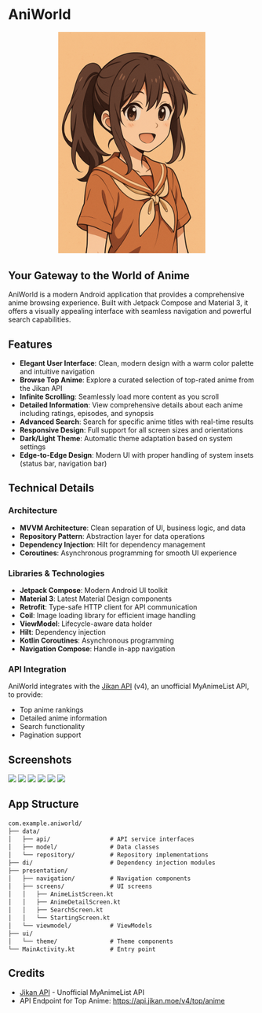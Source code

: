 # AniWorld

<p align="center">
  <img src="app/src/main/res/drawable/firstimage.png" width="300" alt="AniWorld Banner">
</p>

## Your Gateway to the World of Anime

AniWorld is a modern Android application that provides a comprehensive anime browsing experience. Built with Jetpack Compose and Material 3, it offers a visually appealing interface with seamless navigation and powerful search capabilities.

## Features

- **Elegant User Interface**: Clean, modern design with a warm color palette and intuitive navigation
- **Browse Top Anime**: Explore a curated selection of top-rated anime from the Jikan API
- **Infinite Scrolling**: Seamlessly load more content as you scroll
- **Detailed Information**: View comprehensive details about each anime including ratings, episodes, and synopsis
- **Advanced Search**: Search for specific anime titles with real-time results
- **Responsive Design**: Full support for all screen sizes and orientations
- **Dark/Light Theme**: Automatic theme adaptation based on system settings
- **Edge-to-Edge Design**: Modern UI with proper handling of system insets (status bar, navigation bar)

## Technical Details

### Architecture

- **MVVM Architecture**: Clean separation of UI, business logic, and data
- **Repository Pattern**: Abstraction layer for data operations
- **Dependency Injection**: Hilt for dependency management
- **Coroutines**: Asynchronous programming for smooth UI experience

### Libraries & Technologies

- **Jetpack Compose**: Modern Android UI toolkit
- **Material 3**: Latest Material Design components
- **Retrofit**: Type-safe HTTP client for API communication
- **Coil**: Image loading library for efficient image handling
- **ViewModel**: Lifecycle-aware data holder
- **Hilt**: Dependency injection
- **Kotlin Coroutines**: Asynchronous programming
- **Navigation Compose**: Handle in-app navigation

### API Integration

AniWorld integrates with the [Jikan API](https://jikan.moe/) (v4), an unofficial MyAnimeList API, to provide:

- Top anime rankings
- Detailed anime information
- Search functionality
- Pagination support


## Screenshots

<img src="https://github.com/user-attachments/assets/6912ef5b-980f-43e7-81de-ce9b3576a414" width="200"/>

<img src="https://github.com/user-attachments/assets/b15122ac-9638-4928-819e-d43d62760d8c" width="200"/>

<img src="https://github.com/user-attachments/assets/0931991d-d97a-4087-958a-b912b29190dd" width="200"/>

<img src="https://github.com/user-attachments/assets/066fb542-1cda-4e88-9c76-6fb6204d0072" width="200"/>

<img src="https://github.com/user-attachments/assets/f1e333bc-6c28-43ac-88cc-a08e4734dc50" width="200"/>

<img src="https://github.com/user-attachments/assets/bfe76509-3af6-45c8-b61d-ae0151820f3f" width="200"/>



## App Structure

```
com.example.aniworld/
├── data/
│   ├── api/                 # API service interfaces
│   ├── model/               # Data classes
│   └── repository/          # Repository implementations
├── di/                      # Dependency injection modules
├── presentation/
│   ├── navigation/          # Navigation components
│   ├── screens/             # UI screens
│   │   ├── AnimeListScreen.kt
│   │   ├── AnimeDetailScreen.kt
│   │   ├── SearchScreen.kt
│   │   └── StartingScreen.kt
│   └── viewmodel/           # ViewModels
├── ui/
│   └── theme/               # Theme components
└── MainActivity.kt          # Entry point
```



## Credits

- [Jikan API](https://jikan.moe/) - Unofficial MyAnimeList API
- API Endpoint for Top Anime: https://api.jikan.moe/v4/top/anime
